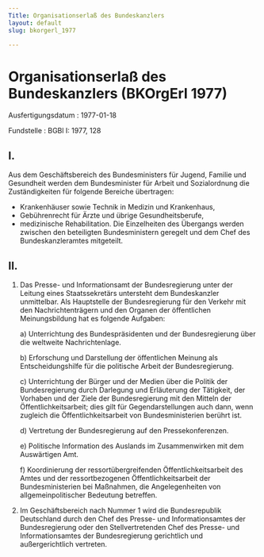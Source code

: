 ```yaml
---
Title: Organisationserlaß des Bundeskanzlers
layout: default
slug: bkorgerl_1977

---
```


# Organisationserlaß des Bundeskanzlers (BKOrgErl 1977)

Ausfertigungsdatum
:   1977-01-18

Fundstelle
:   BGBl I: 1977, 128



## I.

Aus dem Geschäftsbereich des Bundesministers für Jugend, Familie und
Gesundheit werden dem Bundesminister für Arbeit und Sozialordnung die
Zuständigkeiten für folgende Bereiche übertragen:
- Krankenhäuser sowie Technik in Medizin und Krankenhaus,
- Gebührenrecht für Ärzte und übrige Gesundheitsberufe,
- medizinische Rehabilitation.
Die Einzelheiten des Übergangs werden zwischen den beteiligten
Bundesministern geregelt und dem Chef des Bundeskanzleramtes
mitgeteilt.


## II.


1.  Das Presse- und Informationsamt der Bundesregierung unter der Leitung
    eines Staatssekretärs untersteht dem Bundeskanzler unmittelbar. Als
    Hauptstelle der Bundesregierung für den Verkehr mit den
    Nachrichtenträgern und den Organen der öffentlichen Meinungsbildung
    hat es folgende Aufgaben:

    a)  Unterrichtung des Bundespräsidenten und der Bundesregierung über die
        weltweite Nachrichtenlage.


    b)  Erforschung und Darstellung der öffentlichen Meinung als
        Entscheidungshilfe für die politische Arbeit der Bundesregierung.


    c)  Unterrichtung der Bürger und der Medien über die Politik der
        Bundesregierung durch Darlegung und Erläuterung der Tätigkeit, der
        Vorhaben und der Ziele der Bundesregierung mit den Mitteln der
        Öffentlichkeitsarbeit; dies gilt für Gegendarstellungen auch dann,
        wenn zugleich die Öffentlichkeitsarbeit von Bundesministerien berührt
        ist.


    d)  Vertretung der Bundesregierung auf den Pressekonferenzen.


    e)  Politische Information des Auslands im Zusammenwirken mit dem
        Auswärtigen Amt.


    f)  Koordinierung der ressortübergreifenden Öffentlichkeitsarbeit des
        Amtes und der ressortbezogenen Öffentlichkeitsarbeit der
        Bundesministerien bei Maßnahmen, die Angelegenheiten von
        allgemeinpolitischer Bedeutung betreffen.





2.  Im Geschäftsbereich nach Nummer 1 wird die Bundesrepublik Deutschland
    durch den Chef des Presse- und Informationsamtes der Bundesregierung
    oder den Stellvertretenden Chef des Presse- und Informationsamtes der
    Bundesregierung gerichtlich und außergerichtlich vertreten.




